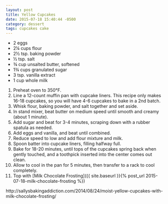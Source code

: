 ```yaml
---
layout: post
title: Yellow Cupcakes
date: 2015-07-18 15:40:44 -0500
category: dessert
tags: cupcakes cake
---
```

<div class="left">
<div class="ingredients">
<ul>
	<li class="ingredient">2 eggs</li>
	<li class="ingredient">2¼ cups flour</li>
	<li class="ingredient">2½ tsp. baking powder</li>
	<li class="ingredient">½ tsp. salt</li>
	<li class="ingredient">¾ cup unsalted butter, softened</li>
	<li class="ingredient">1¾ cups granulated sugar</li>
	<li class="ingredient">3 tsp. vanilla extract</li>
	<li class="ingredient">1 cup whole milk</li>
</ul>
<ol>
	<li>Preheat oven to 350°F.</li>
	<li>Line a 12-count muffin pan with cupcake liners. This recipe only makes 16-18 cupcakes, so you will have 4-6 cupcakes to bake in a 2nd batch.</li>
	<li>Whisk flour, baking powder, and salt together and set aside.</li>
	<li>In stand mixer, beat butter on medium speed until smooth and creamy (about 1 minute).</li>
	<li>Add sugar and beat for 3-4 minutes, scraping down with a rubber spatula as needed.</li>
	<li>Add eggs and vanilla, and beat until combined.</li>
	<li>Reduce speed to low and add flour mixture and milk.</li>
	<li>Spoon batter into cupcake liners, filling halfway full.</li>
	<li>Bake for 18-20 minutes, until tops of the cupcakes spring back when gently touched, and a toothpick inserted into the center comes out clean.</li>
	<li>Allow to cool in the pan for 5 minutes, then transfer to a rack to cool completely.</li>
	<li>Top with [Milk Chocolate Frosting]({{ site.baseurl }}{% post_url 2015-07-18-milk-chocolate-frosting %})
</ol>
http://sallysbakingaddiction.com/2014/08/24/moist-yellow-cupcakes-with-milk-chocolate-frosting/  
  
</div>
</div>
<div class="right"></div>
